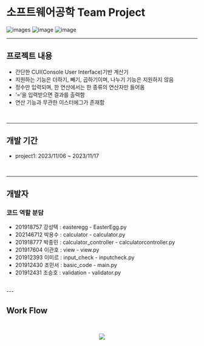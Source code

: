 # 소프트웨어공학 Team Project

![images](https://img.shields.io/github/license/minji-o-j/AI-Speaker-for-Senior-Citizen?style=flat-square)
![image](https://img.shields.io/badge/language-Python-blueviolet?style=flat-square&logo=Python)
![image](https://img.shields.io/badge/Latest%20Update-200404-9cf?style=flat-square)
<br/>

---
## 프로젝트 내용
 - 간단한 CUI(Console User Interface)기반 계산기
 - 지원하는 기능은 더하기, 빼기, 곱하기이며, 나누기 기능은 지원하지 않음
 - 정수만 입력되며, 한 연산에서는 한 종류의 연산자만 들어옴
 - ‘=’을 입력받으면 결과를 출력함
 - 연산 기능과 무관한 이스터에그가 존재함
<br/>
  
---
## 개발 기간
- project1: 2023/11/06 ~ 2023/11/17
<br/>
  
---
  
## 개발자
### 코드 역할 분담  

  

- 201918757 강성택 : easteregg - EasterEgg.py
- 202146712 박용수 : calculator - calculator.py
- 201918777 박종민 : calculator_controller - calculatorcontroller.py
- 201917604 이관호 : view - view.py
- 201912393 이미르 : input_check - inputcheck.py
- 201912430 조민서 : basic_code - main.py
- 201912431 조승호 : validation - validator.py
<br/>
---  

  

## Work Flow
<br/>
<p align="center">
  <img src="(https://github.com/lalala5772/algorithm/issues/1#issue-1998818739)https://github.com/lalala5772/algorithm/issues/1#issue-1998818739">
</p>
<br/>

